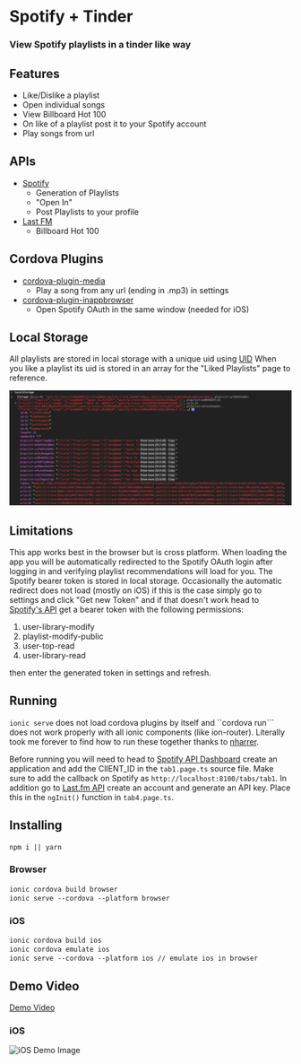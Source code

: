 # Spotify + Tinder
### View Spotify playlists in a tinder like way

## Features
- Like/Dislike a playlist
- Open individual songs
- View Billboard Hot 100
- On like of a playlist post it to your Spotify account
- Play songs from url

## APIs
- [Spotify](https://developer.spotify.com/)
   - Generation of Playlists
   - "Open In"
   - Post Playlists to your profile
- [Last FM](https://www.last.fm/api/)
   - Billboard Hot 100

## Cordova Plugins
- [cordova-plugin-media](https://www.npmjs.com/package/cordova-plugin-media-audio)
   - Play a song from any url (ending in .mp3) in settings
- [cordova-plugin-inappbrowser](https://cordova.apache.org/docs/en/latest/reference/cordova-plugin-inappbrowser/)
   - Open Spotify OAuth in the same window (needed for iOS)

## Local Storage
All playlists are stored in local storage with a unique uid using [UID](https://www.npmjs.com/package/uid) When you like a playlist its uid is stored in an array for the "Liked Playlists" page to reference. 

![Local Storage Snapshot](https://github.com/Lucas-Kohorst/spotify-plus-tinder/blob/master/localStorage.png?raw=true)


## Limitations 
This app works best in the browser but is cross platform. When loading the app you will be automatically redirected to the Spotify OAuth login after logging in and verifying playlist recommendations will load for you. The Spotify bearer token is stored in local storage. Occasionally the automatic redirect does not load (mostly on iOS) if this is the case simply go to settings and click "Get new Token" and if that doesn't work head to [Spotify's API](https://api.spotify.com) get a bearer token with the following permissions: 

1. user-library-modify
2. playlist-modify-public
3. user-top-read
4. user-library-read

then enter the generated token in settings and refresh. 

## Running
```ionic serve``` does not load cordova plugins by itself and ``cordova run``` does not work properly with all ionic components (like ion-router). Literally took me forever to find how to run these together thanks to [nharrer](https://github.com/ionic-team/ionic-cli/issues/354#issuecomment-463851428). 

Before running you will need to head to [Spotify API Dashboard](https://developer.spotify.com/dashboard/applications) create an application and add the ClIENT_ID in the ```tab1.page.ts``` source file. Make sure to add the callback on Spotify as ```http://localhost:8100/tabs/tab1```. In addition go to [Last.fm API](https://www.last.fm/api/) create an account and generate an API key. Place this in the ```ngInit()``` function in ```tab4.page.ts```.

## Installing
```
npm i || yarn
```

### Browser
```
ionic cordova build browser
ionic serve --cordova --platform browser
```

### iOS
```
ionic cordova build ios
ionic cordova emulate ios
ionic serve --cordova --platform ios // emulate ios in browser
```

## Demo Video
[Demo Video](https://youtu.be/6Z31MT0MmxA)

### iOS
![iOS Demo Image](https://github.com/Lucas-Kohorst/spotify-plus-tinder/blob/master/ios.png?raw=true)
